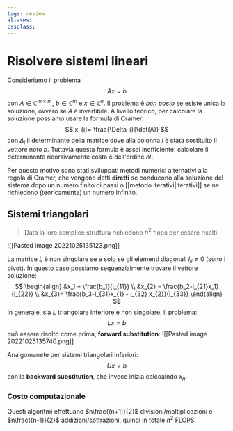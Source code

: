 ```yaml
---
tags: review
aliases:
cssclass:
---
```

 
# Risolvere sistemi lineari
Consideriamo il problema
$$
Ax = b
$$
con $A \in \mathbb{C}^{m\times n}$ , $b \in \mathbb{C}^m$ e $x \in \mathbb{C}^n$.
Il problema è _ben posto_ se esiste unica la soluzione, ovvero se $A$ è invertibile. A livello teorico, per calcolare la soluzione possiamo usare la formula di Cramer:
$$
x_{i}= \frac{\Delta_i}{\det(A)}
$$
con $\Delta_i$ il determinante della matrice dove alla colonna $i$ è stata sostituito il vettore noto $b$.
Tuttavia questa formula è assai inefficiente: calcolare il determinante ricorsivamente costa è dell'ordine $n!$.

Per questo motivo sono stati sviluppati metodi numerici alternativi alla regola di Cramer, che vengono detti **diretti** se conducono alla soluzione del sistema dopo un numero finito di passi o [[metodo iterativi|iterativi]] se ne richiedono (teoricamente) un numero infinito.


## Sistemi triangolari

> Data la loro semplice struttura richiedono $n^2$ flops per essere risolti.


![[Pasted image 20221025135123.png]]

La matrice $L$ è non singolare se e solo se gli elementi diagonali $l_{ii}\neq 0$ (sono i pivot). In questo caso possiamo sequenzialmente trovare il vettore soluzione:
$$
\begin{align}
&x_1 = \frac{b_1}{l_{11}} \\
&x_{2} = \frac{b_2-l_{21}x_1}{l_{22}} \\
&x_{3}= \frac{b_3-l_{31}x_{1} - l_{32} x_{2}}{l_{33}}
\end{align}
$$
In generale, sia $L$ triangolare inferiore e non singolare, il problema:
$$
Lx = b
$$
può essere risolto come prima, **forward substitution**:
![[Pasted image 20221025135740.png]]

Analgomanete per sistemi triangolari inferiori:
$$
Ux=b
$$
con la **backward substitution**, che invece inizia calcoalndo $x_n$.

### Costo computazionale
Questi algoritmi effettuano $n\frac{(n+1)}{2}$ divisioni/moltiplicazioni e $n\frac{(n-1)}{2}$ addizioni/sottrazioni, quindi in totale $n^2$ FLOPS.
